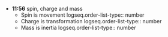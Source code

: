 - **11:56**  spin, charge and mass
	- Spin is movement
	  logseq.order-list-type:: number
	- Charge is transformation
	  logseq.order-list-type:: number
	- Mass is inertia
	  logseq.order-list-type:: number